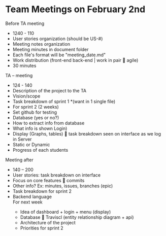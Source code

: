 <h1>Team Meetings on February 2nd</h1>
Before TA meeting
<ul>
<li>1240 - 110</li>
<li>User stories organization (should be US-#)</li>
<li>Meeting notes organization</li>
<li>Meeting minutes in document folder</li>
<li>Each file's format will be "meeting_date.md"</li>
<li>Work distribution (front-end back-end | work in pair  agile)</li>
<li>30 minutes</li>
</ul>

TA – meeting
<ul>
<li>124 - 140</li>
<li>Description of the project to the TA</li>
<li>Vision/scope</li>
<li>Task breakdown of sprint 1 *(want in 1 single file)</li>

<li>For sprint 2 (2 weeks)</li>
<li>Set github for testing </li>
<li>Database (yes or no?)</li>
<li>How to extract info from database</li>
<li>What info is shown
Login)</li>
<li>Display (Graphs, tables)  task breakdown seen on interface as we log in
Server</li>
<li>Static or Dynamic </li>
<li>Progress of each students</li>
</ul>
Meeting after 
<ul>
<li>140 – 200</li>
<li>User stories: task breakdown on interface</li>
<li>Focus on core features  commits</li>
<li>Other info? Ex: minutes, issues, branches (epic)</li>
<li>Task breakdown for sprint 2</li>
<li>Backend language</li>
</li>
For next week
<ul>
<li>Idea of dashboard + login + menu (display)</li>
<li>Database  Traviscl (entity relationship diagram + api)</li>
<li>Architecture of the project</li>
<li>Priorities for sprint 2</li>
</ul>
